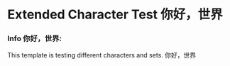 # Extended Character Test 你好，世界


### Info 你好，世界:

 This template is testing different characters and sets. 你好，世界